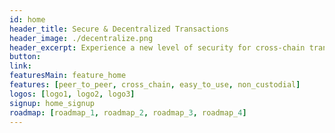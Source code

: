 ```yaml
---
id: home
header_title: Secure & Decentralized Transactions
header_image: ./decentralize.png
header_excerpt: Experience a new level of security for cross-chain transactions. FairSwap combines the technologies of Blockchain, Erasure-Coding and ZeroOS with the largest network of decentralized capacity in the world.
button:
link:
featuresMain: feature_home
features: [peer_to_peer, cross_chain, easy_to_use, non_custodial]
logos: [logo1, logo2, logo3]
signup: home_signup
roadmap: [roadmap_1, roadmap_2, roadmap_3, roadmap_4]
---
```


<!-- header: home_header -->
<!-- logos: [logo1, logo2, logo3, logo4, logo5, logo6] -->
<!--  -->

<!-- header: home_header
headerSolution : headerHome
solution_image_2: ./Data_Graph.png -->
<!-- cards: [home_card] -->

<!-- featuresMain2: Features_home_2
features2:
  [
    decentralize_the_internet,
    connect_the_world,
    make_data_safe,
    earn_passive_income,
  ] -->
<!-- 
inTheNews: in_the_news
cta: home_cta
solution_image: ./home_image.png -->

<!-- roadmap:
  [roadmap_1, roadmap_2, roadmap_3, roadmap_4] -->
